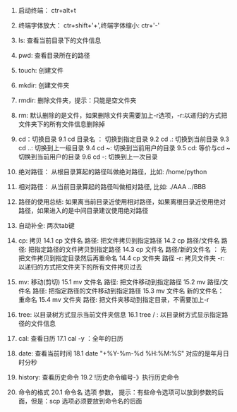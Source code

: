 1. 启动终端： ctr+alt+t
2. 终端字体放大： ctr+shift+'+',终端字体缩小: ctr+'-'
3. ls: 查看当前目录下的文件信息
4. pwd: 查看目录所在的路径
5. touch: 创建文件
6. mkdir: 创建文件夹
7. rmdir: 删除文件夹，提示：只能是空文件夹
8. rm: 默认删除的是文件，如果删除文件夹需要加上-r选项，-r:以递归的方式把文件夹下的所有文件信息删除掉
9. cd：切换目录
	9.1 cd 目录名 ： 切换到指定目录
	9.2 cd .: 切换到当前目录
	9.3 cd ..: 切换到上一级目录
	9.4 cd ~: 切换到当前用户的目录
	9.5 cd: 等价与cd ~ 切换到当前用户的目录
	9.6 cd -: 切换到上一次目录
10. 绝对路径： 从根目录算起的路径叫做绝对路径，比如: /home/python
11. 相对路径： 从当前目录算起的路径叫做相对路径, 比如: ./AAA ../BBB
12. 路径的使用总结: 如果离当前目录近使用相对路径，如果离根目录近使用绝对路径，如果进入的是中间目录建议使用绝对路径
13. 自动补全: 两次tab键
14. cp: 拷贝
	14.1 cp 文件名 路径: 把文件拷贝到指定路径
	14.2 cp 路径/文件名 路径: 把指定路径的文件拷贝到指定路径
	14.3 cp 文件名 路径/新的文件名  ： 先把文件拷贝到指定目录然后再重命名
	14.4 cp 文件夹 路径 -r: 拷贝文件夹 -r:以递归的方式把文件夹下的所有文件拷贝过去

15. mv: 移动(剪切)
	15.1 mv 文件名 路径: 把文件移动到指定路径
	15.2 mv 路径/文件名 路径: 把指定路径的文件移动到指定路径
	15.3 mv 文件名 新的文件名： 重命名
	15.4 mv 文件夹 路径: 把文件夹移动到指定目录，不需要加上-r
16. tree: 以目录树方式显示当前文件夹信息
	16.1 tree / : 以目录树方式显示指定路径的文件信息
17. cal: 查看日历
	17.1 cal -y ：全年的日历

18. date: 查看当前时间
	18.1 date "+%Y-%m-%d %H:%M:%S"  对应的是年月日时分秒
19. history: 查看历史命令
	19.2 !历史命令编号-》执行历史命令

20. 命令的格式
	20.1 命令名 选项 参数， 提示：有些命令选项可以放到参数的后面，但是：scp 选项必须要放到命令名的后面









	
